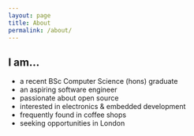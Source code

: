 ```yaml
---
layout: page
title: About
permalink: /about/
---
```

## I am...
-	a recent BSc Computer Science (hons) graduate
-	an aspiring software engineer
-	passionate about open source
-	interested in electronics & embedded development 
- 	frequently found in coffee shops
-	seeking opportunities in London
